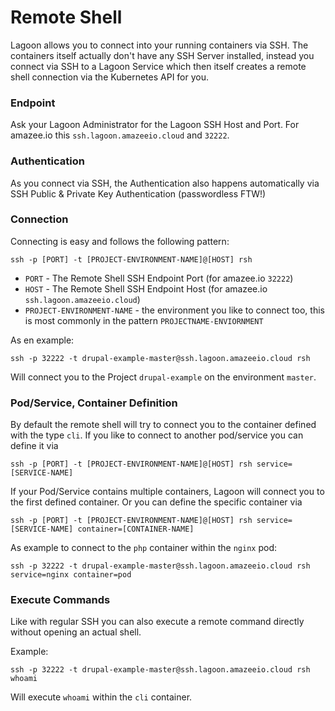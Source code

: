 # Remote Shell

Lagoon allows you to connect into your running containers via SSH. The containers itself actually don't have any SSH Server installed, instead you connect via SSH to a Lagoon Service which then itself creates a remote shell connection via the Kubernetes API for you.

### Endpoint

Ask your Lagoon Administrator for the Lagoon SSH Host and Port. For amazee.io this `ssh.lagoon.amazeeio.cloud` and `32222`.

### Authentication

As you connect via SSH, the Authentication also happens automatically via SSH Public & Private Key Authentication (passwordless FTW!)

### Connection

Connecting is easy and follows the following pattern:

```
ssh -p [PORT] -t [PROJECT-ENVIRONMENT-NAME]@[HOST] rsh
```

- `PORT` - The Remote Shell SSH Endpoint Port (for amazee.io `32222`)
- `HOST` - The Remote Shell SSH Endpoint Host (for amazee.io `ssh.lagoon.amazeeio.cloud`)
- `PROJECT-ENVIRONMENT-NAME` - the environment you like to connect too, this is most commonly in the pattern `PROJECTNAME-ENVIORNMENT`

As en example:

```
ssh -p 32222 -t drupal-example-master@ssh.lagoon.amazeeio.cloud rsh
```

Will connect you to the Project `drupal-example` on the environment `master`.

### Pod/Service, Container Definition

By default the remote shell will try to connect you to the container defined with the type `cli`. If you like to connect to another pod/service you can define it via

```
ssh -p [PORT] -t [PROJECT-ENVIRONMENT-NAME]@[HOST] rsh service=[SERVICE-NAME]
```

If your Pod/Service contains multiple containers, Lagoon will connect you to the first defined container. Or you can define the specific container via

```
ssh -p [PORT] -t [PROJECT-ENVIRONMENT-NAME]@[HOST] rsh service=[SERVICE-NAME] container=[CONTAINER-NAME]
```

As example to connect to the `php` container within the `nginx` pod:

```
ssh -p 32222 -t drupal-example-master@ssh.lagoon.amazeeio.cloud rsh service=nginx container=pod
```

### Execute Commands

Like with regular SSH you can also execute a remote command directly without opening an actual shell.

Example:

```
ssh -p 32222 -t drupal-example-master@ssh.lagoon.amazeeio.cloud rsh whoami
```

Will execute `whoami` within the `cli` container.